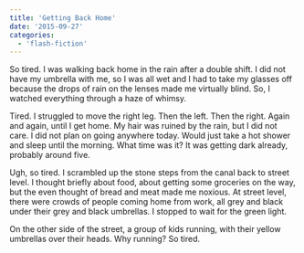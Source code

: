 ```yaml
---
title: 'Getting Back Home'
date: '2015-09-27'
categories:
  - 'flash-fiction'
---
```


So tired. I was walking back home in the rain after a double shift. I did not
have my umbrella with me, so I was all wet and I had to take my glasses off
because the drops of rain on the lenses made me virtually blind. So, I watched
everything through a haze of whimsy.

<!-- truncate -->


Tired. I struggled to move the right leg. Then the left. Then the right. Again
and again, until I get home. My hair was ruined by the rain, but I did not care.
I did not plan on going anywhere today. Would just take a hot shower and sleep
until the morning. What time was it? It was getting dark already, probably
around five.

Ugh, so tired. I scrambled up the stone steps from the canal back to street
level. I thought briefly about food, about getting some groceries on the way,
but the even thought of bread and meat made me noxious. At street level, there
were crowds of people coming home from work, all grey and black under their grey
and black umbrellas. I stopped to wait for the green light.

On the other side of the street, a group of kids running, with their yellow
umbrellas over their heads. Why running? So tired.
